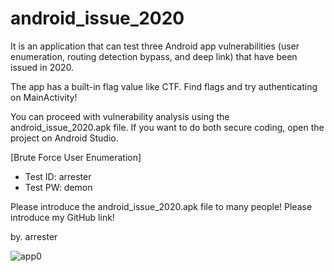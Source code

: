 # android_issue_2020
It is an application that can test three Android app vulnerabilities (user enumeration, routing detection bypass, and deep link) that have been issued in 2020.

The app has a built-in flag value like CTF. Find flags and try authenticating on MainActivity!

You can proceed with vulnerability analysis using the android_issue_2020.apk file. If you want to do both secure coding, open the project on Android Studio.

[Brute Force User Enumeration]
- Test ID: arrester
- Test PW: demon

Please introduce the android_issue_2020.apk file to many people! Please introduce my GitHub link!

by. arrester

![app0](https://user-images.githubusercontent.com/41779684/121212988-d0598f00-c8b8-11eb-855d-9cb7d7f879b9.PNG)
